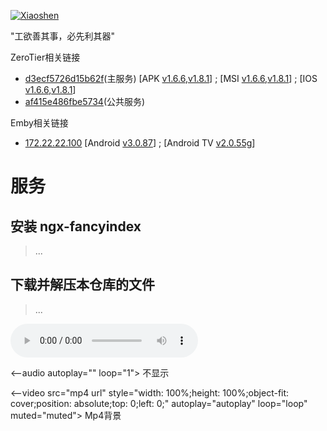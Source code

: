 

[![Xiaoshen](https://travis-ci.org/ganlvtech/down_52pojie_cn.svg?branch=master)](#)


"工欲善其事，必先利其器"

ZeroTier相关链接

* [d3ecf5726d15b62f](#)(主服务)      [APK [v1.6.6](https://wwd.lanzouw.com/iic8S029hznc),[v1.8.1](https://wwd.lanzouw.com/iv9qQ029hzva)] ; [MSI [v1.6.6](https://download.zerotier.com/RELEASES/1.6.6/dist/ZeroTier%20One.msi),[v1.8.1](https://download.zerotier.com/RELEASES/1.8.1/dist/ZeroTier%20One.msi)] ; [IOS [v1.6.6](https://download.zerotier.com/RELEASES/1.6.6/dist/ZeroTier%20One.pkg),[v1.8.1](https://download.zerotier.com/RELEASES/1.8.1/dist/ZeroTierOne.pkg)]
* [af415e486fbe5734](#)(公共服务)

Emby相关链接

* [172.22.22.100](#)  [Android [v3.0.87](https://wwd.lanzouw.com/ibz2f029hihe)] ; [Android TV [v2.0.55g](https://wwd.lanzouw.com/iiHwv029fdte
)]

# 服务

## 安装 ngx-fancyindex

> ...




## 下载并解压本仓库的文件


> ...
> 

<audio controls="controls" autoplay="autoplay" loop="loop" src="https://demo.yzmcms.com/music/Two Steps From Hell - Victory.mp3">Your browser does not support the audio element.</audio>


<--audio autoplay="" loop="1"><source src="url"></audio> 不显示

<--video src="mp4 url" style="width: 100%;height: 100%;object-fit: cover;position: absolute;top: 0;left: 0;" autoplay="autoplay" loop="loop" muted="muted"></video> Mp4背景
